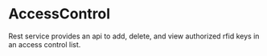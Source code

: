 AccessControl
=============

Rest service provides an api to add, delete, and view authorized rfid keys in an access control list.
